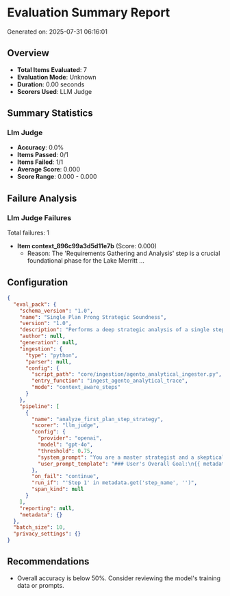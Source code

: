 # Evaluation Summary Report

Generated on: 2025-07-31 06:16:01

## Overview

- **Total Items Evaluated**: 7
- **Evaluation Mode**: Unknown
- **Duration**: 0.00 seconds
- **Scorers Used**: LLM Judge

## Summary Statistics

### Llm Judge

- **Accuracy**: 0.0%
- **Items Passed**: 0/1
- **Items Failed**: 1/1
- **Average Score**: 0.000
- **Score Range**: 0.000 - 0.000

## Failure Analysis

### Llm Judge Failures

Total failures: 1

- **Item context_896c99a3d5d11e7b** (Score: 0.000)
  - Reason: The 'Requirements Gathering and Analysis' step is a crucial foundational phase for the Lake Merritt ...

## Configuration

```json
{
  "eval_pack": {
    "schema_version": "1.0",
    "name": "Single Plan Prong Strategic Soundness",
    "version": "1.0",
    "description": "Performs a deep strategic analysis of a single step from the plan outline, evaluating its coherence with other steps and its likelihood of contributing to the user's goal.\n",
    "author": null,
    "generation": null,
    "ingestion": {
      "type": "python",
      "parser": null,
      "config": {
        "script_path": "core/ingestion/agento_analytical_ingester.py",
        "entry_function": "ingest_agento_analytical_trace",
        "mode": "context_aware_steps"
      }
    },
    "pipeline": [
      {
        "name": "analyze_first_plan_step_strategy",
        "scorer": "llm_judge",
        "config": {
          "provider": "openai",
          "model": "gpt-4o",
          "threshold": 0.75,
          "system_prompt": "You are a master strategist and a skeptical critic. Your job is not to write content, but to critically evaluate the strategic soundness of a single proposed step within a larger project plan. You must think deeply about its alignment, practicality, and whether superior alternatives exist.\n\nYou must return ONLY valid JSON with three fields: `rating` (an integer from 1-5), `rating_meaning` (the corresponding string description from the rubric), and your detailed `reasoning`.\n",
          "user_prompt_template": "### User's Overall Goal:\n{{ metadata.user_goal }}\n\n### Full Proposed Plan Outline:\n{{ metadata.full_plan_outline }}\n\n### Specific Step Under Review:\n**Step Name:** '{{ metadata.step_name }}'\n**Proposed Content/Focus:** {{ output }}\n\n### Your Critical Thinking Task:\nAnalyze the strategic soundness of the \"Specific Step Under Review\". Consider the following questions in your reasoning:\n1.  **Alignment:** How well does this step directly contribute to achieving the User's Overall Goal?\n2.  **Coherence:** Does this step logically fit with the *other* steps in the Full Proposed Plan Outline? Is it well-sequenced?\n3.  **Practicality:** Is this a realistic and efficient step, or is it overly complex or vague?\n4.  **Superior Alternatives:** Are there obvious, much better steps that could have been proposed instead to more effectively achieve the goal?\n\nAfter your critical analysis, provide a `rating` using the 5-point scale below, the corresponding `rating_meaning` string, and your detailed `reasoning` that addresses the questions above.\n\n### 5-Point Rating Scale:\n- **5 (Excellent Strategic Choice):** This step is a critical, well-placed, and practical component of a coherent plan. It is one of the best possible ways to advance the user's goal.\n- **4 (Good Strategic Choice):** This step is logical and contributes positively to the goal. It aligns well with the other steps, though minor improvements might be possible.\n- **3 (Acceptable Strategic Choice):** This step is plausible and not harmful, but it may not be the most efficient or impactful approach. It's a \"safe\" but uninspired choice.\n- **2 (Poor Strategic Choice):** This step is questionable. It may be redundant, poorly sequenced, impractical, or only weakly aligned with the user's goal. There are likely much better alternatives.\n- **1 (Flawed Strategic Choice):** This step is strategically unsound. It is misaligned with the goal, creates conflicts with other steps, or is based on a fundamental misunderstanding of the project's needs."
        },
        "on_fail": "continue",
        "run_if": "'Step 1' in metadata.get('step_name', '')",
        "span_kind": null
      }
    ],
    "reporting": null,
    "metadata": {}
  },
  "batch_size": 10,
  "privacy_settings": {}
}
```

## Recommendations

- Overall accuracy is below 50%. Consider reviewing the model's training data or prompts.